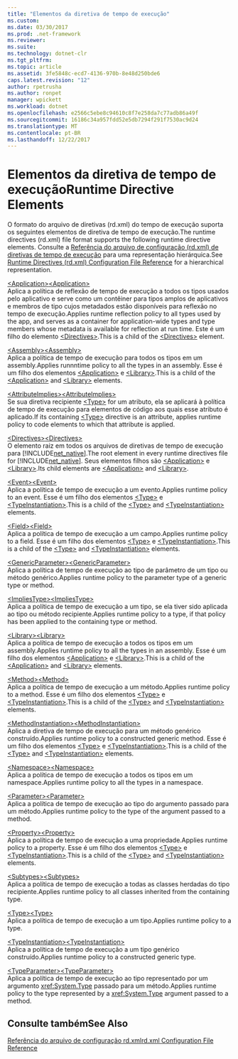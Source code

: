 ```yaml
---
title: "Elementos da diretiva de tempo de execução"
ms.custom: 
ms.date: 03/30/2017
ms.prod: .net-framework
ms.reviewer: 
ms.suite: 
ms.technology: dotnet-clr
ms.tgt_pltfrm: 
ms.topic: article
ms.assetid: 3fe5848c-ecd7-4136-970b-8e48d250bde6
caps.latest.revision: "12"
author: rpetrusha
ms.author: ronpet
manager: wpickett
ms.workload: dotnet
ms.openlocfilehash: e2566c5ebe8c94610c8f7e258da7c77adb86a49f
ms.sourcegitcommit: 16186c34a957fdd52e5db7294f291f7530ac9d24
ms.translationtype: MT
ms.contentlocale: pt-BR
ms.lasthandoff: 12/22/2017
---
```

# <a name="runtime-directive-elements"></a><span data-ttu-id="28328-102">Elementos da diretiva de tempo de execução</span><span class="sxs-lookup"><span data-stu-id="28328-102">Runtime Directive Elements</span></span>
<span data-ttu-id="28328-103">O formato do arquivo de diretivas (rd.xml) do tempo de execução suporta os seguintes elementos de diretiva de tempo de execução.</span><span class="sxs-lookup"><span data-stu-id="28328-103">The runtime directives (rd.xml) file format supports the following runtime directive elements.</span></span> <span data-ttu-id="28328-104">Consulte a [Referência do arquivo de configuração (rd.xml) de diretivas de tempo de execução](../../../docs/framework/net-native/runtime-directives-rd-xml-configuration-file-reference.md) para uma representação hierárquica.</span><span class="sxs-lookup"><span data-stu-id="28328-104">See [Runtime Directives (rd.xml) Configuration File Reference](../../../docs/framework/net-native/runtime-directives-rd-xml-configuration-file-reference.md) for a hierarchical representation.</span></span>  
  
 [<span data-ttu-id="28328-105">\<Application></span><span class="sxs-lookup"><span data-stu-id="28328-105">\<Application></span></span>](../../../docs/framework/net-native/application-element-net-native.md)  
 <span data-ttu-id="28328-106">Aplica a política de reflexão de tempo de execução a todos os tipos usados pelo aplicativo e serve como um contêiner para tipos amplos de aplicativos e membros de tipo cujos metadados estão disponíveis para reflexão no tempo de execução.</span><span class="sxs-lookup"><span data-stu-id="28328-106">Applies runtime reflection policy to all types used by the app, and serves as a container for application-wide types and type members whose metadata is available for reflection at run time.</span></span> <span data-ttu-id="28328-107">Este é um filho do elemento [\<Directives>](../../../docs/framework/net-native/directives-element-net-native.md).</span><span class="sxs-lookup"><span data-stu-id="28328-107">This is a child of the [\<Directives>](../../../docs/framework/net-native/directives-element-net-native.md) element.</span></span>  
  
 [<span data-ttu-id="28328-108">\<Assembly></span><span class="sxs-lookup"><span data-stu-id="28328-108">\<Assembly></span></span>](../../../docs/framework/net-native/assembly-element-net-native.md)  
 <span data-ttu-id="28328-109">Aplica a política de tempo de execução para todos os tipos em um assembly.</span><span class="sxs-lookup"><span data-stu-id="28328-109">Applies runnntime policy to all the types in an assembly.</span></span> <span data-ttu-id="28328-110">Esse é um filho dos elementos [\<Application>](../../../docs/framework/net-native/application-element-net-native.md) e [\<Library>](../../../docs/framework/net-native/library-element-net-native.md).</span><span class="sxs-lookup"><span data-stu-id="28328-110">This is a child of the [\<Application>](../../../docs/framework/net-native/application-element-net-native.md) and [\<Library>](../../../docs/framework/net-native/library-element-net-native.md) elements.</span></span>  
  
 [<span data-ttu-id="28328-111">\<AttributeImplies></span><span class="sxs-lookup"><span data-stu-id="28328-111">\<AttributeImplies></span></span>](../../../docs/framework/net-native/attributeimplies-element-net-native.md)  
 <span data-ttu-id="28328-112">Se sua diretiva recipiente [\<Type>](../../../docs/framework/net-native/type-element-net-native.md) for um atributo, ela se aplicará à política de tempo de execução para elementos de código aos quais esse atributo é aplicado.</span><span class="sxs-lookup"><span data-stu-id="28328-112">If its containing [\<Type>](../../../docs/framework/net-native/type-element-net-native.md) directive is an attribute, applies runtime policy to code elements to which that attribute is applied.</span></span>  
  
 [<span data-ttu-id="28328-113">\<Directives></span><span class="sxs-lookup"><span data-stu-id="28328-113">\<Directives></span></span>](../../../docs/framework/net-native/directives-element-net-native.md)  
 <span data-ttu-id="28328-114">O elemento raiz em todos os arquivos de diretivas de tempo de execução para [!INCLUDE[net_native](../../../includes/net-native-md.md)].</span><span class="sxs-lookup"><span data-stu-id="28328-114">The root element in every runtime directives file for [!INCLUDE[net_native](../../../includes/net-native-md.md)].</span></span> <span data-ttu-id="28328-115">Seus elementos filhos são [\<Application>](../../../docs/framework/net-native/application-element-net-native.md) e [\<Library>](../../../docs/framework/net-native/library-element-net-native.md).</span><span class="sxs-lookup"><span data-stu-id="28328-115">Its child elements are [\<Application>](../../../docs/framework/net-native/application-element-net-native.md) and [\<Library>](../../../docs/framework/net-native/library-element-net-native.md).</span></span>  
  
 [<span data-ttu-id="28328-116">\<Event></span><span class="sxs-lookup"><span data-stu-id="28328-116">\<Event></span></span>](../../../docs/framework/net-native/event-element-net-native.md)  
 <span data-ttu-id="28328-117">Aplica a política de tempo de execução a um evento.</span><span class="sxs-lookup"><span data-stu-id="28328-117">Applies runtime policy to an event.</span></span> <span data-ttu-id="28328-118">Esse é um filho dos elementos [\<Type>](../../../docs/framework/net-native/type-element-net-native.md) e [\<TypeInstantiation>](../../../docs/framework/net-native/typeinstantiation-element-net-native.md).</span><span class="sxs-lookup"><span data-stu-id="28328-118">This is a child of the [\<Type>](../../../docs/framework/net-native/type-element-net-native.md) and [\<TypeInstantiation>](../../../docs/framework/net-native/typeinstantiation-element-net-native.md) elements.</span></span>  
  
 [<span data-ttu-id="28328-119">\<Field></span><span class="sxs-lookup"><span data-stu-id="28328-119">\<Field></span></span>](../../../docs/framework/net-native/field-element-net-native.md)  
 <span data-ttu-id="28328-120">Aplica a política de tempo de execução a um campo.</span><span class="sxs-lookup"><span data-stu-id="28328-120">Applies runtime policy to a field.</span></span> <span data-ttu-id="28328-121">Esse é um filho dos elementos [\<Type>](../../../docs/framework/net-native/type-element-net-native.md) e [\<TypeInstantiation>](../../../docs/framework/net-native/typeinstantiation-element-net-native.md).</span><span class="sxs-lookup"><span data-stu-id="28328-121">This is a child of the [\<Type>](../../../docs/framework/net-native/type-element-net-native.md) and [\<TypeInstantiation>](../../../docs/framework/net-native/typeinstantiation-element-net-native.md) elements.</span></span>  
  
 [<span data-ttu-id="28328-122">\<GenericParameter></span><span class="sxs-lookup"><span data-stu-id="28328-122">\<GenericParameter></span></span>](../../../docs/framework/net-native/genericparameter-element-net-native.md)  
 <span data-ttu-id="28328-123">Aplica a política de tempo de execução ao tipo de parâmetro de um tipo ou método genérico.</span><span class="sxs-lookup"><span data-stu-id="28328-123">Applies runtime policy to the parameter type of a generic type or method.</span></span>  
  
 [<span data-ttu-id="28328-124">\<ImpliesType></span><span class="sxs-lookup"><span data-stu-id="28328-124">\<ImpliesType></span></span>](../../../docs/framework/net-native/impliestype-element-net-native.md)  
 <span data-ttu-id="28328-125">Aplica a política de tempo de execução a um tipo, se ela tiver sido aplicada ao tipo ou método recipiente.</span><span class="sxs-lookup"><span data-stu-id="28328-125">Applies runtime policy to a type, if that policy has been applied to the containing type or method.</span></span>  
  
 [<span data-ttu-id="28328-126">\<Library></span><span class="sxs-lookup"><span data-stu-id="28328-126">\<Library></span></span>](../../../docs/framework/net-native/library-element-net-native.md)  
 <span data-ttu-id="28328-127">Aplica a política de tempo de execução a todos os tipos em um assembly.</span><span class="sxs-lookup"><span data-stu-id="28328-127">Applies runtime policy to all the types in an assembly.</span></span> <span data-ttu-id="28328-128">Esse é um filho dos elementos [\<Application>](../../../docs/framework/net-native/application-element-net-native.md) e [\<Library>](../../../docs/framework/net-native/library-element-net-native.md).</span><span class="sxs-lookup"><span data-stu-id="28328-128">This is a child of the [\<Application>](../../../docs/framework/net-native/application-element-net-native.md) and [\<Library>](../../../docs/framework/net-native/library-element-net-native.md) elements.</span></span>  
  
 [<span data-ttu-id="28328-129">\<Method></span><span class="sxs-lookup"><span data-stu-id="28328-129">\<Method></span></span>](../../../docs/framework/net-native/method-element-net-native.md)  
 <span data-ttu-id="28328-130">Aplica a política de tempo de execução a um método.</span><span class="sxs-lookup"><span data-stu-id="28328-130">Applies runtime policy to a method.</span></span> <span data-ttu-id="28328-131">Esse é um filho dos elementos [\<Type>](../../../docs/framework/net-native/type-element-net-native.md) e [\<TypeInstantiation>](../../../docs/framework/net-native/typeinstantiation-element-net-native.md).</span><span class="sxs-lookup"><span data-stu-id="28328-131">This is a child of the [\<Type>](../../../docs/framework/net-native/type-element-net-native.md) and [\<TypeInstantiation>](../../../docs/framework/net-native/typeinstantiation-element-net-native.md) elements.</span></span>  
  
 [<span data-ttu-id="28328-132">\<MethodInstantiation></span><span class="sxs-lookup"><span data-stu-id="28328-132">\<MethodInstantiation></span></span>](../../../docs/framework/net-native/methodinstantiation-element-net-native.md)  
 <span data-ttu-id="28328-133">Aplica a diretiva de tempo de execução para um método genérico construído.</span><span class="sxs-lookup"><span data-stu-id="28328-133">Applies runtime policy to a constructed generic method.</span></span> <span data-ttu-id="28328-134">Esse é um filho dos elementos [\<Type>](../../../docs/framework/net-native/type-element-net-native.md) e [\<TypeInstantiation>](../../../docs/framework/net-native/typeinstantiation-element-net-native.md).</span><span class="sxs-lookup"><span data-stu-id="28328-134">This is a child of the [\<Type>](../../../docs/framework/net-native/type-element-net-native.md) and [\<TypeInstantiation>](../../../docs/framework/net-native/typeinstantiation-element-net-native.md) elements.</span></span>  
  
 [<span data-ttu-id="28328-135">\<Namespace></span><span class="sxs-lookup"><span data-stu-id="28328-135">\<Namespace></span></span>](../../../docs/framework/net-native/namespace-element-net-native.md)  
 <span data-ttu-id="28328-136">Aplica a política de tempo de execução a todos os tipos em um namespace.</span><span class="sxs-lookup"><span data-stu-id="28328-136">Applies runtime policy to all the types in a namespace.</span></span>  
  
 [<span data-ttu-id="28328-137">\<Parameter></span><span class="sxs-lookup"><span data-stu-id="28328-137">\<Parameter></span></span>](../../../docs/framework/net-native/parameter-element-net-native.md)  
 <span data-ttu-id="28328-138">Aplica a política de tempo de execução ao tipo do argumento passado para um método.</span><span class="sxs-lookup"><span data-stu-id="28328-138">Applies runtime policy to the type of the argument passed to a method.</span></span>  
  
 [<span data-ttu-id="28328-139">\<Property></span><span class="sxs-lookup"><span data-stu-id="28328-139">\<Property></span></span>](../../../docs/framework/net-native/property-element-net-native.md)  
 <span data-ttu-id="28328-140">Aplica a política de tempo de execução a uma propriedade.</span><span class="sxs-lookup"><span data-stu-id="28328-140">Applies runtime policy to a property.</span></span> <span data-ttu-id="28328-141">Esse é um filho dos elementos [\<Type>](../../../docs/framework/net-native/type-element-net-native.md) e [\<TypeInstantiation>](../../../docs/framework/net-native/typeinstantiation-element-net-native.md).</span><span class="sxs-lookup"><span data-stu-id="28328-141">This is a child of the [\<Type>](../../../docs/framework/net-native/type-element-net-native.md) and [\<TypeInstantiation>](../../../docs/framework/net-native/typeinstantiation-element-net-native.md) elements.</span></span>  
  
 [<span data-ttu-id="28328-142">\<Subtypes></span><span class="sxs-lookup"><span data-stu-id="28328-142">\<Subtypes></span></span>](../../../docs/framework/net-native/subtypes-element-net-native.md)  
 <span data-ttu-id="28328-143">Aplica a política de tempo de execução a todas as classes herdadas do tipo recipiente.</span><span class="sxs-lookup"><span data-stu-id="28328-143">Applies runtime policy to all classes inherited from the containing type.</span></span>  
  
 [<span data-ttu-id="28328-144">\<Type></span><span class="sxs-lookup"><span data-stu-id="28328-144">\<Type></span></span>](../../../docs/framework/net-native/type-element-net-native.md)  
 <span data-ttu-id="28328-145">Aplica a política de tempo de execução a um tipo.</span><span class="sxs-lookup"><span data-stu-id="28328-145">Applies runtime policy to a type.</span></span>  
  
 [<span data-ttu-id="28328-146">\<TypeInstantiation></span><span class="sxs-lookup"><span data-stu-id="28328-146">\<TypeInstantiation></span></span>](../../../docs/framework/net-native/typeinstantiation-element-net-native.md)  
 <span data-ttu-id="28328-147">Aplica a política de tempo de execução a um tipo genérico construído.</span><span class="sxs-lookup"><span data-stu-id="28328-147">Applies runtime policy to a constructed generic type.</span></span>  
  
 [<span data-ttu-id="28328-148">\<TypeParameter></span><span class="sxs-lookup"><span data-stu-id="28328-148">\<TypeParameter></span></span>](../../../docs/framework/net-native/typeparameter-element-net-native.md)  
 <span data-ttu-id="28328-149">Aplica a política de tempo de execução ao tipo representado por um argumento <xref:System.Type> passado para um método.</span><span class="sxs-lookup"><span data-stu-id="28328-149">Applies runtime policy to the type represented by a <xref:System.Type> argument passed to a method.</span></span>  
  
## <a name="see-also"></a><span data-ttu-id="28328-150">Consulte também</span><span class="sxs-lookup"><span data-stu-id="28328-150">See Also</span></span>  
 [<span data-ttu-id="28328-151">Referência do arquivo de configuração rd.xml</span><span class="sxs-lookup"><span data-stu-id="28328-151">rd.xml Configuration File Reference</span></span>](../../../docs/framework/net-native/runtime-directives-rd-xml-configuration-file-reference.md)
